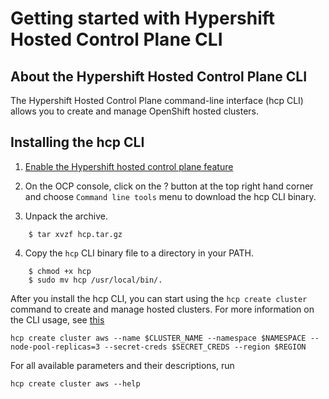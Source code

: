 # Getting started with Hypershift Hosted Control Plane CLI

## About the Hypershift Hosted Control Plane CLI

The Hypershift Hosted Control Plane command-line interface (hcp CLI) allows you to create and manage OpenShift hosted clusters.

## Installing the hcp CLI

1. [Enable the Hypershift hosted control plane feature](https://github.com/stolostron/hypershift-addon-operator/blob/main/docs/provision_hosted_cluster_on_mce_local_cluster.md#configuring-the-hosting-service-cluster)

2. On the OCP console, click on the ? button at the top right hand corner and choose `Command line tools` menu to download the hcp CLI binary.

3. Unpack the archive.

```
    $ tar xvzf hcp.tar.gz
```

4. Copy the `hcp` CLI binary file to a directory in your PATH.

```
    $ chmod +x hcp
    $ sudo mv hcp /usr/local/bin/.
```

After you install the hcp CLI, you can start using the `hcp create cluster` command to create and manage hosted clusters. For more information on the CLI usage, see [this](https://hypershift-docs.netlify.app/getting-started/#create-a-hostedcluster/)


```
hcp create cluster aws --name $CLUSTER_NAME --namespace $NAMESPACE --node-pool-replicas=3 --secret-creds $SECRET_CREDS --region $REGION
```

For all available parameters and their descriptions, run

```
hcp create cluster aws --help
```